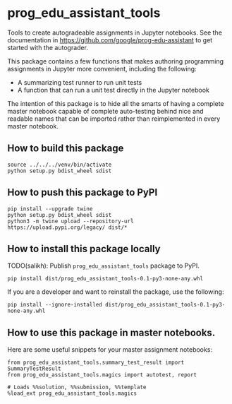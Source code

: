 # prog_edu_assistant_tools 

Tools to create autogradeable assignments in Jupyter notebooks.
See the documentation in https://github.com/google/prog-edu-assistant
to get started with the autograder.

This package contains a few functions that makes authoring programming assignments in Jupyter
more convenient, including the following:

* A summarizing test runner to run unit tests
* A function that can run a unit test directly in the Jupyter notebook

The intention of this package is to hide all the smarts
of having a complete master notebook capable of complete auto-testing
behind nice and readable names that can be imported rather than reimplemented
in every master notebook.

## How to build this package

    source ../../../venv/bin/activate
    python setup.py bdist_wheel sdist

## How to push this package to PyPI

    pip install --upgrade twine
    python setup.py bdist_wheel sdist
    python3 -m twine upload --repository-url https://upload.pypi.org/legacy/ dist/*

## How to install this package locally

TODO(salikh): Publish `prog_edu_assistant_tools` package to PyPI.

    pip install dist/prog_edu_assistant_tools-0.1-py3-none-any.whl

If you are a developer and want to reinstall the package, use the following:

    pip install --ignore-installed dist/prog_edu_assistant_tools-0.1-py3-none-any.whl

## How to use this package in master notebooks.

Here are some useful snippets for your master assignment notebooks:

    from prog_edu_assistant_tools.summary_test_result import SummaryTestResult
    from prog_edu_assistant_tools.magics import autotest, report

    # Loads %%solution, %%submission, %%template
    %load_ext prog_edu_assistant_tools.magics

